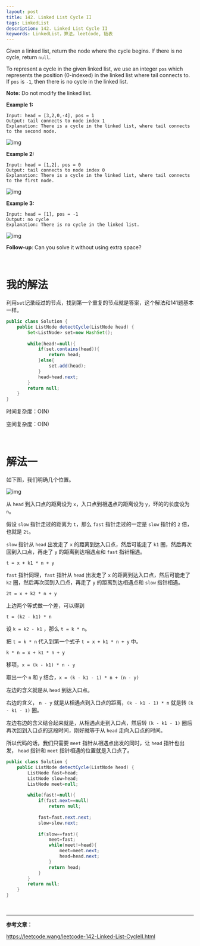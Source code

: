```yaml
---
layout: post
title: 142. Linked List Cycle II
tags: LinkedList
description: 142. Linked List Cycle II
keywords: LinkedList，算法，leetcode, 链表
---
```


Given a linked list, return the node where the cycle begins. If there is no cycle, return `null`.

To represent a cycle in the given linked list, we use an integer `pos` which represents the position (0-indexed) in the linked list where tail connects to. If `pos` is `-1`, then there is no cycle in the linked list.

**Note:** Do not modify the linked list.

 

**Example 1:**

```
Input: head = [3,2,0,-4], pos = 1
Output: tail connects to node index 1
Explanation: There is a cycle in the linked list, where tail connects to the second node.
```

![img](https://assets.leetcode.com/uploads/2018/12/07/circularlinkedlist.png)

**Example 2:**

```
Input: head = [1,2], pos = 0
Output: tail connects to node index 0
Explanation: There is a cycle in the linked list, where tail connects to the first node.
```

![img](https://assets.leetcode.com/uploads/2018/12/07/circularlinkedlist_test2.png)

**Example 3:**

```
Input: head = [1], pos = -1
Output: no cycle
Explanation: There is no cycle in the linked list.
```

![img](https://assets.leetcode.com/uploads/2018/12/07/circularlinkedlist_test3.png)

 

**Follow-up**:
Can you solve it without using extra space?

<br/>

# 我的解法

利用`set`记录经过的节点，找到第一个重复的节点就是答案，这个解法和141题基本一样。

```java
public class Solution {
    public ListNode detectCycle(ListNode head) {
        Set<ListNode> set=new HashSet();
        
        while(head!=null){
            if(set.contains(head)){
                return head;
            }else{
                set.add(head);
            }
            head=head.next;
        }
        return null;
    }
}
```

时间复杂度：O(N)

空间复杂度：O(N)

<br/>

# 解法一

如下图，我们明确几个位置。

![img](https://windliang.oss-cn-beijing.aliyuncs.com/142_2.jpg)

从 `head` 到入口点的距离设为 `x`，入口点到相遇点的距离设为 `y`，环的的长度设为 `n`。

假设 `slow` 指针走过的距离为 `t`，那么 `fast` 指针走过的一定是 `slow` 指针的 `2` 倍，也就是 `2t`。

`slow` 指针从 `head` 出发走了 `x` 的距离到达入口点，然后可能走了 `k1` 圈，然后再次回到入口点，再走了 `y` 的距离到达相遇点和 `fast` 指针相遇。

```
t = x + k1 * n + y
```

`fast` 指针同理，`fast` 指针从 `head` 出发走了 `x` 的距离到达入口点，然后可能走了 `k2` 圈，然后再次回到入口点，再走了 `y` 的距离到达相遇点和 `slow` 指针相遇。

```
2t = x + k2 * n + y
```

上边两个等式做一个差，可以得到

```
t = (k2 - k1) * n
```

设 `k = k2 - k1` ，那么 `t = k * n`。

把 `t = k * n` 代入到第一个式子 `t = x + k1 * n + y` 中。

```
k * n = x + k1 * n + y
```

移项，`x = (k - k1) * n - y`

取出一个 `n` 和 `y` 结合，`x = (k - k1 - 1) * n + (n - y)`

左边的含义就是从 `head` 到达入口点。

右边的含义， `n - y` 就是从相遇点到入口点的距离，`(k - k1 - 1) * n` 就是转 `(k - k1 - 1)` 圈。

左边右边的含义结合起来就是，从相遇点走到入口点，然后转 `(k - k1 - 1)` 圈后再次回到入口点的这段时间，刚好就等于从 `head` 走向入口点的时间。

所以代码的话，我们只需要 `meet` 指针从相遇点出发的同时，让 `head` 指针也出发， `head` 指针和 `meet` 指针相遇的位置就是入口点了。

```java
public class Solution {
    public ListNode detectCycle(ListNode head) {
        ListNode fast=head;
        ListNode slow=head;
        ListNode meet=null;
        
        while(fast!=null){
            if(fast.next==null)
                return null;
            
            fast=fast.next.next;
            slow=slow.next;
            
            if(slow==fast){
                meet=fast;
                while(meet!=head){
                    meet=meet.next;
                    head=head.next;
                }
                return head;
            }
        }
        return null;
    }
}
```

<br/>

------

**参考文章：**

https://leetcode.wang/leetcode-142-Linked-List-CycleII.html
